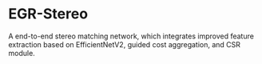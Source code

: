 # EGR-Stereo
A end-to-end stereo matching network, which integrates improved feature extraction based on EfficientNetV2, guided cost aggregation, and CSR module.

